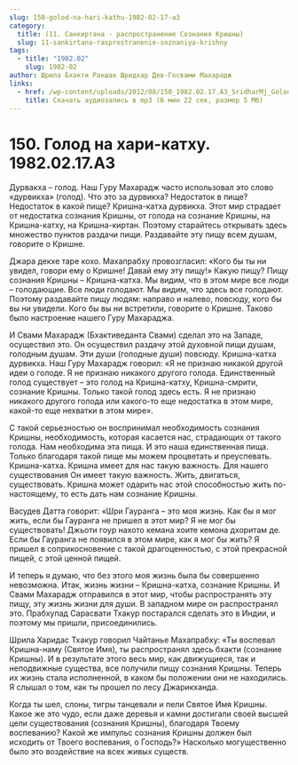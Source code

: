 ```yaml
---
slug: 150-golod-na-hari-kathu-1982-02-17-a3
category:
  title: (11. Санкиртана - распространение Сознания Кришны)
  slug: 11-sankirtana-rasprostranenie-soznaniya-krishny
tags:
  - title: "1982.02"
    slug: 1982-02
author: Шрила Бхакти Ракшак Шридхар Дев-Госвами Махарадж
links:
  - href: /wp-content/uploads/2012/08/150_1982.02.17.A3_SridharMj_Golod_na_hari-kathu.mp3
    title: Скачать аудиозапись в mp3 (6 мин 22 сек, размер 5 Мб)
---
```


# 150. Голод на хари-катху. 1982.02.17.A3

Дурвакха – голод. Наш Гуру Махарадж часто использовал это слово «дурвикха» (голод). Что это за дурвикха? Недостаток в пище? Недостаток в какой пище? Кришна-катха дурвикха. Этот мир страдает от недостатка сознания Кришны, от голода на сознание Кришны, на Кришна-катху, на Кришна-киртан. Поэтому старайтесь открывать здесь множество пунктов раздачи пищи. Раздавайте эту пищу всем душам, говорите о Кришне.

Джара декхе таре кохо. Махапрабху провозгласил: «Кого бы ты ни увидел, говори ему о Кришне! Давай ему эту пищу!» Какую пищу? Пищу сознания Кришны – Кришна-катха. Мы видим, что в этом мире все люди – голодающие. Все люди голодают. Мы видим, что здесь все голодают. Поэтому раздавайте пищу людям: направо и налево, повсюду, кого бы вы ни увидели. Кого бы вы ни встретили, говорите о Кришне. Таково было настроение нашего Гуру Махараджа.

И Свами Махарадж (Бхактиведанта Свами) сделал это на Западе, осуществил это. Он осуществил раздачу этой духовной пищи душам, голодным душам. Эти души (голодные души) повсюду. Кришна-катха дурвикха. Наш Гуру Махарадж говорил: «Я не признаю никакой другой идеи о голоде. Я не признаю никакого другого голода. Единственный голод существует – это голод на Кришна-катху, Кришна-смрити, сознание Кришны. Только такой голод здесь есть. Я не признаю никакого другого голода или какого-то еще недостатка в этом мире, какой-то еще нехватки в этом мире».

С такой серьезностью он воспринимал необходимость сознания Кришны, необходимость, которая касается нас, страдающих от такого голода. Нам необходима эта пища. И это наша единственная пища. Только благодаря такой пище мы можем процветать и преуспевать. Кришна-катха. Кришна имеет для нас такую важность. Для нашего существования Он имеет такую важность. Жить, двигаться, существовать. Кришна может одарить нас этой способностью жить по-настоящему, то есть дать нам сознание Кришны.

Васудев Датта говорит: «Шри Гауранга – это моя жизнь. Как бы я мог жить, если бы Гауранга не пришел в этот мир? Я не мог бы существовать! Джьоти гоур нахото кемана хоите кемона дхоритам де. Если бы Гауранга не появился в этом мире, как я мог бы жить? Я пришел в соприкосновение с такой драгоценностью, с этой прекрасной пищей, с этой ценной пищей.

И теперь я думаю, что без этого моя жизнь была бы совершенно невозможна. Итак, жизнь жизни – Кришна-катха, сознание Кришны. И Свами Махарадж отправился в этот мир, чтобы распространять эту пищу, эту жизнь жизни для души. В западном мире он распространял это. Прабхупад Сарасвати Тхакур постарался сделать это в Индии, и поэтому мы пришли, присоединились.

Шрила Харидас Тхакур говорил Чайтанье Махапрабху: «Ты воспевал Кришна-наму (Святое Имя), ты распространял здесь бхакти (сознание Кришны). И в результате этого весь мир, как движущиеся, так и неподвижные существа, все получили пищу сознания Кришны. Теперь их жизнь стала исполненной, в каком бы положении они не находились. Я слышал о том, как ты прошел по лесу Джарикханда.

Когда ты шел, слоны, тигры танцевали и пели Святое Имя Кришны. Какое же это чудо, если даже деревья и камни достигали своей высшей цели существования (сознания Кришны), благодаря Твоему воспеванию? Какой же импульс сознания Кришны должен был исходить от Твоего воспевания, о Господь?» Насколько могущественно было это воздействие на всех живых существ.

